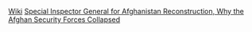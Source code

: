 [Wiki](https://en.wikipedia.org/wiki/Special_Inspector_General_for_Afghanistan_Reconstruction)
[Special Inspector General for Afghanistan Reconstruction, Why the Afghan Security Forces Collapsed](https://www.sigar.mil/pdf/evaluations/SIGAR-23-16-IP.pdf)